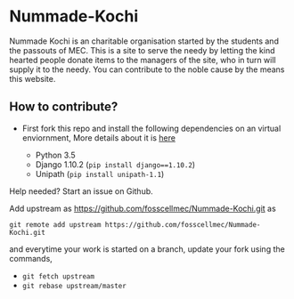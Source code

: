 # Nummade-Kochi

Nummade Kochi is an charitable organisation started by the students and the passouts of MEC. This is a site to serve the needy by letting the kind hearted people donate items to the managers of the site, who in turn will supply it to the needy. You can contribute to the noble cause by the means this website.

## How to contribute?

* First fork this repo and install the following dependencies on an virtual enviornment, More details about it is [here](https://tutorial.djangogirls.org/en/django_installation/)

    * Python 3.5
    * Django 1.10.2 (`pip install django==1.10.2`)
    * Unipath (`pip install unipath-1.1`)

Help needed? Start an issue on Github.

Add upstream as https://github.com/fosscellmec/Nummade-Kochi.git as

`git remote add upstream https://github.com/fosscellmec/Nummade-Kochi.git`

and everytime your work is started on a branch, update your fork using the commands,

* `git fetch upstream`
* `git rebase upstream/master`